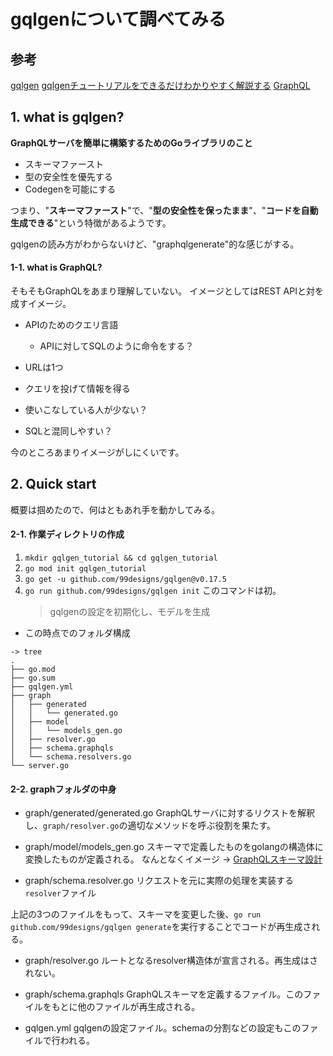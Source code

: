 # gqlgenについて調べてみる

## 参考

[gqlgen](https://github.com/99designs/gqlgen)
[gqlgenチュートリアルをできるだけわかりやすく解説する](https://zenn.dev/omoterikuto/articles/a43c989ca36073)
[GraphQL](https://graphql.org/)

## 1. what is gqlgen?

**GraphQLサーバを簡単に構築するためのGoライブラリのこと**

* スキーマファースト
* 型の安全性を優先する
* Codegenを可能にする

つまり、"**スキーマファースト**"で、"**型の安全性を保ったまま**"、"**コードを自動生成できる**"という特徴があるようです。

gqlgenの読み方がわからないけど、"graphqlgenerate"的な感じがする。

#### 1-1. what is GraphQL?

そもそもGraphQLをあまり理解していない。
イメージとしてはREST APIと対を成すイメージ。

* APIのためのクエリ言語
  * APIに対してSQLのように命令をする？

* URLは1つ

* クエリを投げて情報を得る

* 使いこなしている人が少ない？

* SQLと混同しやすい？

今のところあまりイメージがしにくいです。

## 2. Quick start

概要は掴めたので、何はともあれ手を動かしてみる。

#### 2-1. 作業ディレクトリの作成

1. `mkdir gqlgen_tutorial && cd gqlgen_tutorial`
2. `go mod init gqlgen_tutorial`
3. `go get -u github.com/99designs/gqlgen@v0.17.5`
4. `go run github.com/99designs/gqlgen init`
   このコマンドは初。
   > gqlgenの設定を初期化し、モデルを生成

* この時点でのフォルダ構成

```shell:
-> tree
.
├── go.mod
├── go.sum
├── gqlgen.yml
├── graph
│   ├── generated
│   │   └── generated.go
│   ├── model
│   │   └── models_gen.go
│   ├── resolver.go
│   ├── schema.graphqls
│   └── schema.resolvers.go
└── server.go
```

#### 2-2. graphフォルダの中身

* graph/generated/generated.go
  GraphQLサーバに対するリクストを解釈し、`graph/resolver.go`の適切なメソッドを呼ぶ役割を果たす。

* graph/model/models_gen.go
  スキーマで定義したものをgolangの構造体に変換したものが定義される。
  なんとなくイメージ ->  [GraphQLスキーマ設計](https://future-architect.github.io/articles/20200609/#:~:text=%E3%81%A7%E3%81%8A%E3%81%97%E3%81%BE%E3%81%84%E3%81%A7%E3%81%99%E3%80%82-,GraphQL%E3%82%B9%E3%82%AD%E3%83%BC%E3%83%9E%E8%A8%AD%E8%A8%88,-%E3%81%93%E3%81%93%E3%81%8B%E3%82%89GraphQL)

* graph/schema.resolver.go
  リクエストを元に実際の処理を実装する`resolver`ファイル

上記の3つのファイルをもって、スキーマを変更した後、`go run github.com/99designs/gqlgen generate`を実行することでコードが再生成される。

* graph/resolver.go
  ルートとなるresolver構造体が宣言される。再生成はされない。

* graph/schema.graphqls
  GraphQLスキーマを定義するファイル。このファイルをもとに他のファイルが再生成される。

* gqlgen.yml
  gqlgenの設定ファイル。schemaの分割などの設定もこのファイルで行われる。

